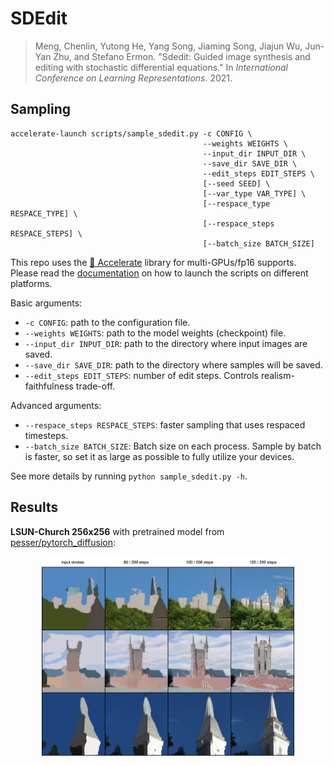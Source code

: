 # SDEdit

> Meng, Chenlin, Yutong He, Yang Song, Jiaming Song, Jiajun Wu, Jun-Yan Zhu, and Stefano Ermon. "Sdedit: Guided image synthesis and editing with stochastic differential equations." In *International Conference on Learning Representations*. 2021.



## Sampling

```shell
accelerate-launch scripts/sample_sdedit.py -c CONFIG \
                                           --weights WEIGHTS \
                                           --input_dir INPUT_DIR \
                                           --save_dir SAVE_DIR \
                                           --edit_steps EDIT_STEPS \
                                           [--seed SEED] \
                                           [--var_type VAR_TYPE] \
                                           [--respace_type RESPACE_TYPE] \
                                           [--respace_steps RESPACE_STEPS] \
                                           [--batch_size BATCH_SIZE]
```

This repo uses the [🤗 Accelerate](https://huggingface.co/docs/accelerate/index) library for multi-GPUs/fp16 supports. Please read the [documentation](https://huggingface.co/docs/accelerate/basic_tutorials/launch#using-accelerate-launch) on how to launch the scripts on different platforms.

Basic arguments:

- `-c CONFIG`: path to the configuration file.
- `--weights WEIGHTS`: path to the model weights (checkpoint) file.
- `--input_dir INPUT_DIR`: path to the directory where input images are saved.
- `--save_dir SAVE_DIR`: path to the directory where samples will be saved.
- `--edit_steps EDIT_STEPS`: number of edit steps. Controls realism-faithfulness trade-off.

Advanced arguments:

- `--respace_steps RESPACE_STEPS`: faster sampling that uses respaced timesteps.
- `--batch_size BATCH_SIZE`: Batch size on each process. Sample by batch is faster, so set it as large as possible to fully utilize your devices.

See more details by running `python sample_sdedit.py -h`.



## Results

**LSUN-Church 256x256** with pretrained model from [pesser/pytorch_diffusion](https://github.com/pesser/pytorch_diffusion):

<p align="center">
  <img src="../assets/sdedit.png" width=80% />
</p>
